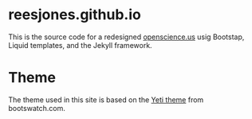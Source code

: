 # reesjones.github.io
This is the source code for a redesigned [openscience.us](http://openscience.us) usig Bootstap, Liquid templates, and the Jekyll framework.

# Theme
The theme used in this site is based on the [Yeti theme](http://bootswatch.com/yeti/) from bootswatch.com.
